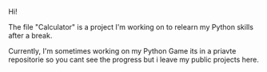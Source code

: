 Hi!

The file "Calculator" is a project I'm working on to relearn my Python skills after a break.

Currently, I'm sometimes working on my Python Game its in a priavte repositorie so you cant see the progress but i leave my public projects here.
